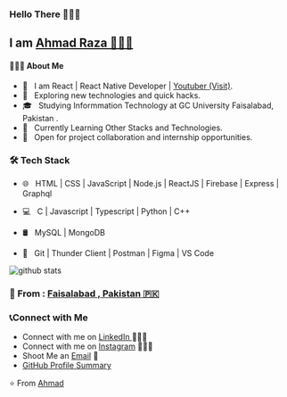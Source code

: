 ###                                                               Hello There 👋✨😍

##                                                     I am [Ahmad Raza 👨🏻‍💻 ](https://github.com/ahmadraza100)

<h4> 👨🏻‍💻 About Me </h4>

- 🤔 &nbsp; I am React | React Native Developer | [Youtuber (Visit)](https://www.youtube.com/techtalkswithahmad).
- 🎈 &nbsp; Exploring new technologies and quick hacks. 
- 🎓 &nbsp; Studying Informmation Technology at GC University Faisalabad, Pakistan .
- 🌱 &nbsp; Currently Learning Other Stacks and Technologies.
- 🥇 &nbsp; Open for project collaboration and internship opportunities. 


<h3>🛠 Tech Stack</h3>

- 🌐 &nbsp; HTML | CSS | JavaScript | Node.js | ReactJS | Firebase | Express | Graphql 

- 💻 &nbsp; C | Javascript | Typescript  | Python | C++ 

- 🛢  &nbsp; MySQL | MongoDB

- 🔧 &nbsp; Git | Thunder Client | Postman | Figma | VS Code


![github stats](https://github-readme-stats.vercel.app/api?username=ahmadraza100&show_icons=true)
### 📍 From : [Faisalabad , Pakistan 🇵🇰](https://www.google.com/maps/d/viewer?mid=10K9ZDPjrrBM89g9R4f9EKgN6RuI&ie=UTF8&t=m&oe=UTF8&msa=0)

### 📞Connect with Me

 - Connect with me on [LinkedIn ](https://www.linkedin.com/in/ahmadraza100/) 👨🏻‍💻
 - Connect with me on [Instagram](https://www.instagram.com/iam_ahmademi/) 👨🏻‍💻
 - Shoot Me an [Email](mailto:ahmadrazashafi@gmail.com) 💌
 - [GitHub Profile Summary](https://profile-summary-for-github.com/user/ahmadraza100)

 ⭐️ From [Ahmad](https://github.com/[ahmadraza100])
